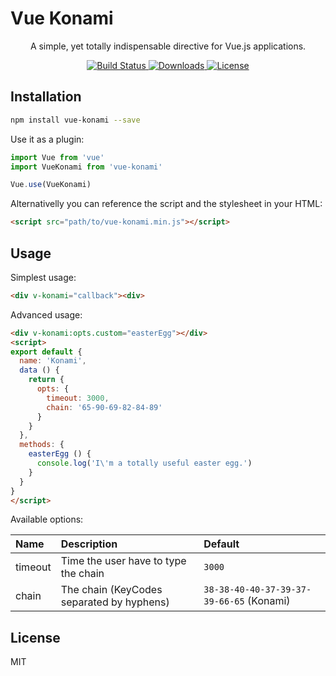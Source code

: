 # Vue Konami

<p align="center">A simple, yet totally indispensable directive for Vue.js applications.</p>

<p align="center">
  <a href="https://travis-ci.org/j2pichon/vue-konami">
    <img src="https://travis-ci.org/j2pichon/vue-konami.svg?branch=master" alt="Build Status">
  </a>
  <a href="https://www.npmjs.com/package/vue-konami">
    <img src="https://img.shields.io/npm/dt/vue-konami.svg" alt="Downloads">
  </a>
  <a href="https://www.npmjs.com/package/vue-konami">
    <img src="https://img.shields.io/npm/l/vue-konami.svg" alt="License">
  </a>
</p>

## Installation

``` bash
npm install vue-konami --save
```

Use it as a plugin:

``` javascript
import Vue from 'vue'
import VueKonami from 'vue-konami'

Vue.use(VueKonami)
```

Alternativelly you can reference the script and the stylesheet in your HTML:
``` html
<script src="path/to/vue-konami.min.js"></script>
```

## Usage

Simplest usage:

``` html
<div v-konami="callback"><div>
```

Advanced usage:

``` html
<div v-konami:opts.custom="easterEgg"></div>
<script>
export default {
  name: 'Konami',
  data () {
    return {
      opts: {
        timeout: 3000,
        chain: '65-90-69-82-84-89'
      }
    }
  },
  methods: {
    easterEgg () {
      console.log('I\'m a totally useful easter egg.')
    }
  }
}
</script>
```

Available options:

| Name     | Description                               | Default                                  |
|:---------|:------------------------------------------|:-----------------------------------------|
| timeout  | Time the user have to type the chain      | `3000`                                   |
| chain    | The chain (KeyCodes separated by hyphens) | `38-38-40-40-37-39-37-39-66-65` (Konami) |

## License

MIT
